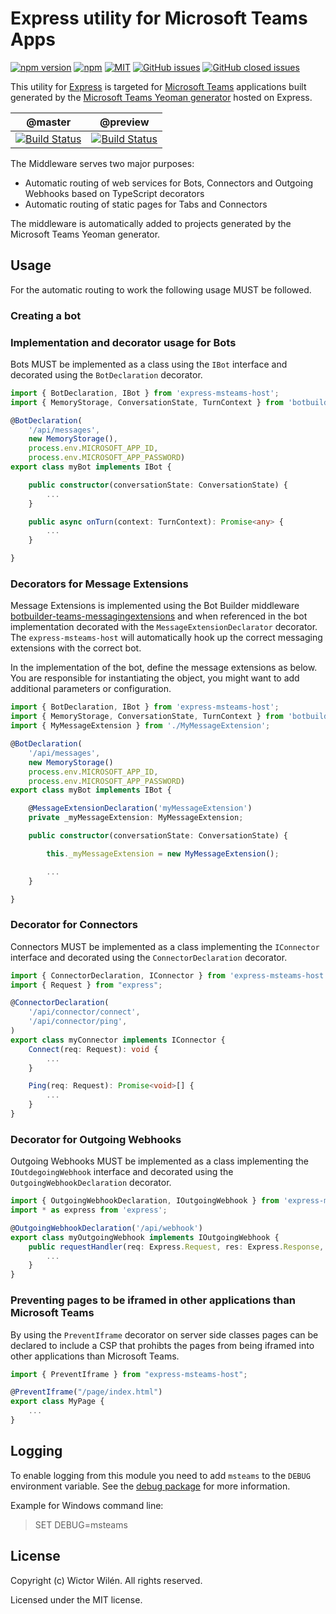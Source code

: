 # Express utility for Microsoft Teams Apps


[![npm version](https://badge.fury.io/js/express-msteams-host.svg)](https://www.npmjs.com/package/express-msteams-host)
[![npm](https://img.shields.io/npm/dt/express-msteams-host.svg)](https://www.npmjs.com/package/express-msteams-host)
[![MIT](https://img.shields.io/npm/l/express-msteams-host.svg)](https://github.com/wictorwilen/express-msteams-host/blob/master/LICENSE.md)
[![GitHub issues](https://img.shields.io/github/issues/wictorwilen/express-msteams-host.svg)](https://github.com/wictorwilen/express-msteams-host/issues)
[![GitHub closed issues](https://img.shields.io/github/issues-closed/wictorwilen/express-msteams-host.svg)](https://github.com/wictorwilen/express-msteams-host/issues?q=is%3Aissue+is%3Aclosed) 


This utility for [Express](https://expressjs.com/) is targeted for [Microsoft Teams](https://docs.microsoft.com/en-us/microsoftteams/platform/) applications built generated by the [Microsoft Teams Yeoman generator](https://aka.ms/yoteams) hosted on Express.

 | @master | @preview |
 :--------:|:---------:
 [![Build Status](https://travis-ci.org/wictorwilen/express-msteams-host.svg?branch=master)](https://travis-ci.org/wictorwilen/express-msteams-host)|[![Build Status](https://travis-ci.org/wictorwilen/express-msteams-host.svg?branch=preview)](https://travis-ci.org/wictorwilen/express-msteams-host)

The Middleware serves two major purposes:

* Automatic routing of web services for Bots, Connectors and Outgoing Webhooks based on TypeScript decorators
* Automatic routing of static pages for Tabs and Connectors

The middleware is automatically added to projects generated by the Microsoft Teams Yeoman generator.

## Usage

For the automatic routing to work the following usage MUST be followed.

### Creating a bot

### Implementation and decorator usage for Bots

Bots MUST be implemented as a class using the `IBot` interface and decorated using the `BotDeclaration` decorator.

``` TypeScript
import { BotDeclaration, IBot } from 'express-msteams-host';
import { MemoryStorage, ConversationState, TurnContext } from 'botbuilder';

@BotDeclaration(
    '/api/messages',
    new MemoryStorage(),
    process.env.MICROSOFT_APP_ID,
    process.env.MICROSOFT_APP_PASSWORD)
export class myBot implements IBot {

    public constructor(conversationState: ConversationState) {
        ...
    }

    public async onTurn(context: TurnContext): Promise<any> {
        ...
    }

}
```

### Decorators for Message Extensions

Message Extensions is implemented using the Bot Builder middleware [botbuilder-teams-messagingextensions](https://github.com/wictorwilen/botbuilder-teams-messagingextensions) and when referenced in the bot implementation decorated with the `MessageExtensionDeclarator` decorator. The `express-msteams-host` will automatically hook up the correct messaging extensions with the correct bot.

In the implementation of the bot, define the message extensions as below. You are responsible for instantiating the object, you might want to add additional parameters or configuration.

``` TypeScript
import { BotDeclaration, IBot } from 'express-msteams-host';
import { MemoryStorage, ConversationState, TurnContext } from 'botbuilder';
import { MyMessageExtension } from './MyMessageExtension';

@BotDeclaration(
    '/api/messages',
    new MemoryStorage()
    process.env.MICROSOFT_APP_ID,
    process.env.MICROSOFT_APP_PASSWORD)
export class myBot implements IBot {

    @MessageExtensionDeclaration('myMessageExtension')
    private _myMessageExtension: MyMessageExtension;

    public constructor(conversationState: ConversationState) {

        this._myMessageExtension = new MyMessageExtension();

        ...
    }

}
```

### Decorator for Connectors

Connectors MUST be implemented as a class implementing the `IConnector` interface and decorated using the `ConnectorDeclaration` decorator.

``` TypeScript
import { ConnectorDeclaration, IConnector } from 'express-msteams-host';
import { Request } from "express";

@ConnectorDeclaration(
    '/api/connector/connect',
    '/api/connector/ping',
)
export class myConnector implements IConnector {
    Connect(req: Request): void {
        ...
    }

    Ping(req: Request): Promise<void>[] {
        ...
    }
}
```

### Decorator for Outgoing Webhooks

Outgoing Webhooks MUST be implemented as a class implementing the `IOutdegoingWebhook` interface and decorated using the `OutgoingWebhookDeclaration` decorator.

``` TypeScript
import { OutgoingWebhookDeclaration, IOutgoingWebhook } from 'express-msteams-host';
import * as express from 'express';

@OutgoingWebhookDeclaration('/api/webhook')
export class myOutgoingWebhook implements IOutgoingWebhook {
    public requestHandler(req: Express.Request, res: Express.Response, next: Express.NextFunction): any {
        ...
    }
}
```

### Preventing pages to be iframed in other applications than Microsoft Teams

By using the `PreventIframe` decorator on server side classes pages can be declared to include a CSP that prohibts the pages from being
iframed into other applications than Microsoft Teams.

``` TypeScript
import { PreventIframe } from "express-msteams-host";

@PreventIframe("/page/index.html")
export class MyPage {
    ...
}
```

## Logging

To enable logging from this module you need to add `msteams` to the `DEBUG` environment variable. See the [debug package](https://www.npmjs.com/package/debug) for more information.

Example for Windows command line:

> SET DEBUG=msteams

## License

Copyright (c) Wictor Wilén. All rights reserved.

Licensed under the MIT license.